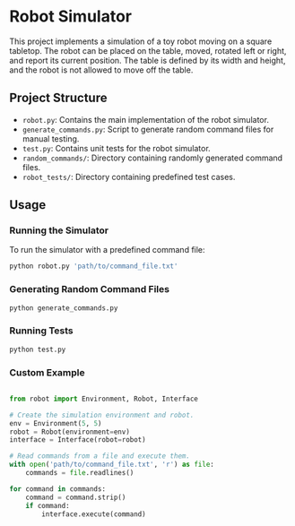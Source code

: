 # Robot Simulator

This project implements a simulation of a toy robot moving on a square tabletop. The robot can be placed on the table, moved, rotated left or right, and report its current position. The table is defined by its width and height, and the robot is not allowed to move off the table.

## Project Structure

- `robot.py`: Contains the main implementation of the robot simulator.
- `generate_commands.py`: Script to generate random command files for manual testing.
- `test.py`: Contains unit tests for the robot simulator.
- `random_commands/`: Directory containing randomly generated command files.
- `robot_tests/`: Directory containing predefined test cases.

## Usage

### Running the Simulator

To run the simulator with a predefined command file:

```sh
python robot.py 'path/to/command_file.txt'

```
### Generating Random Command Files

```sh
python generate_commands.py
```

### Running Tests

```sh
python test.py
```

### Custom Example

```py

from robot import Environment, Robot, Interface

# Create the simulation environment and robot.
env = Environment(5, 5)
robot = Robot(environment=env)
interface = Interface(robot=robot)

# Read commands from a file and execute them.
with open('path/to/command_file.txt', 'r') as file:
    commands = file.readlines()

for command in commands:
    command = command.strip()
    if command:
        interface.execute(command)
```